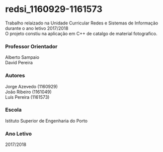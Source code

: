 # redsi_1160929-1161573
Trabalho relaizado na Unidade Curricular Redes e Sistemas de Informação durante o ano letivo 2017/2018  
O projeto constiu na aplicação em C++ de catalgo de material fotografico.

### Professor Orientador ###
Alberto Sampaio  
David Pereira

### Autores ###
Jorge Azevedo (1160929)  
João Ribeiro (1161049)  
Luís Pereira (1161573)

### Escola ###
Istituto Superior de Engenharia do Porto

### Ano Letivo ###
2017/2018
